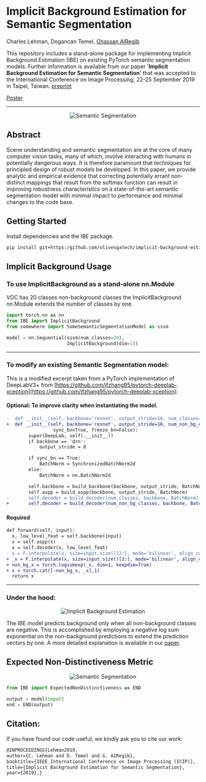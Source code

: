 # Implicit Background Estimation for Semantic Segmentation

Charles Lehman, Dogancan Temel, [Ghassan AlRegib](http://www.ghassanalregib.com)

This repository includes a stand-alone package for implementing Implicit Background Estimation (IBE) on existing PyTorch semantic segmentation models. Further information is available from our paper '**Implicit Background Estimation for Semantic Segmentation**' that was accepted to the International Conference on Image Processing, 22-25 September 2019 in Taipei, Taiwan. [preprint](https://arxiv.org/abs/1905.13306)

[Poster](https://docs.google.com/presentation/d/e/2PACX-1vTEf699dWy37tKm0yuJ_LWy_jx9ucD5m920SLpTXZqkLd1UmHyBdpBgBmDpjfz2AyNfRGHdXrLSnjlM/pub?start=false&loop=false&delayms=3000)


--------

<p align="center">
<img src="https://github.com/olivesgatech/implicit-background-estimation/raw/master/resources/semseg.png" alt="Semantic Segmentation">
</p>


## Abstract
Scene understanding and semantic segmentation are at the core of many computer vision tasks, many of which, involve interacting with humans in potentially dangerous ways.  It is therefore paramount that techniques for principled design of robust models be developed.  In this paper, we provide analytic and empirical evidence that correcting potentially errant non-distinct mappings that result from the softmax function can result in improving robustness characteristics on a state-of-the-art semantic segmentation model with minimal impact to performance and minimal changes to the code base.

## Getting Started
Install dependencies and the IBE package.

```bash
pip install git+https:/github.com/olivesgatech/implicit-background-estimation.git
```

## Implicit Background Usage

### To use ImplicitBackground as a stand-alone nn.Module

VOC has 20 classes non-background classes the ImplicitBackground nn.Module extends the number of classes by one.

```python
import torch.nn as nn
from IBE import ImplicitBackground
from somewhere import SomeSemanticSegmentationModel as sssm

model = nn.Sequential(sssm(num_classes=20),
                      ImplicitBackground(dim=1))
```
--------

### To modify an existing Semantic Segmentation model:

This is a modified excerpt taken from a PyTorch implementation of DeepLabV3+ from [https://github.com/jfzhang95/pytorch-deeplab-xception](https://github.com/jfzhang95/pytorch-deeplab-xception):

#### Optional: To improve clarity when instantiating the model.

```diff
-  def __init__(self, backbone='resnet', output_stride=16, num_classes=21,
+  def __init__(self, backbone='resnet', output_stride=16, num_non_bg_classes=20,
                 sync_bn=True, freeze_bn=False):
        super(DeepLab, self).__init__()
        if backbone == 'drn':
            output_stride = 8

        if sync_bn == True:
            BatchNorm = SynchronizedBatchNorm2d
        else:
            BatchNorm = nn.BatchNorm2d

        self.backbone = build_backbone(backbone, output_stride, BatchNorm)
        self.aspp = build_aspp(backbone, output_stride, BatchNorm)
-       self.decoder = build_decoder(num_classes, backbone, BatchNorm)
+       self.decoder = build_decoder(num_non_bg_classes, backbone, BatchNorm)
```

#### Required

```diff
def forward(self, input):
  x, low_level_feat = self.backbone(input)
  x = self.aspp(x)
  x = self.decoder(x, low_level_feat)
- x = F.interpolate(x, size=input.size()[2:], mode='bilinear', align_corners=True)
+ _x = F.interpolate(x, size=input.size()[2:], mode='bilinear', align_corners=True)
+ non_bg_x = torch.logsumexp(_x, dim=1, keepdim=True)
+ x = torch.cat([-non_bg_x, _x],1)
  return x
```

--------

### Under the hood:

<p align="center">
<img src="https://github.com/olivesgatech/implicit-background-estimation/raw/master/resources/ibe.png" alt="Implicit Background Estimation">
</p>

The IBE model predicts background only when all non-background classes are negative.  This is accomplished by employing a negative log sum exponential on the non-background predictions to extend the prediction vectors by one. A more detailed explanation is available in our [paper](http://arxiv.org/abs/1905.13306).

## Expected Non-Distinctiveness Metric

<p align="center">
<img src="https://github.com/olivesgatech/implicit-background-estimation/raw/master/resources/end.png" alt="Semantic Segmentation">
</p>

```python
from IBE import ExpectedNonDistinctiveness as END

output = model(input)
end = END(output)
```

## Citation: 
If you have found our code useful, we kindly ask you to cite our work: 
```tex
@INPROCEEDINGS{Lehman2019, 
author={C. Lehman and D. Temel and G. AIRegib}, 
booktitle={IEEE International Conference on Image Processing (ICIP)}, 
title={Implicit Background Estimation for Semantic Segmentation},
year={2019},}
```
